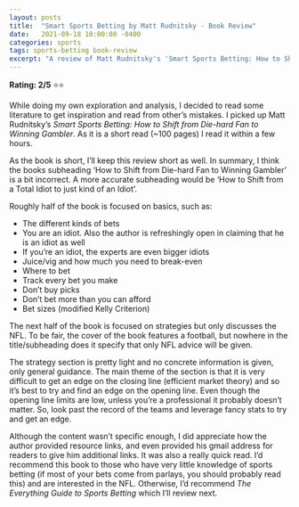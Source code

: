 ```yaml
---
layout: posts
title:  "Smart Sports Betting by Matt Rudnitsky - Book Review"
date:   2021-09-18 10:00:00 -0400
categories: sports
tags: sports-betting book-review
excerpt: "A review of Matt Rudnitsky's 'Smart Sports Betting: How to Shift from Diehard Fan to Winning Gambler'"
---
```


**Rating: 2/5** ⭐⭐

While doing my own exploration and analysis, I decided to read some literature to get inspiration and read from other’s mistakes. I picked up Matt Rudnitsky’s *Smart Sports Betting: How to Shift from Die-hard Fan to Winning Gambler*. As it is a short read (~100 pages) I read it within a few hours.

As the book is short, I’ll keep this review short as well. In summary, I think the books subheading ‘How to Shift from Die-hard Fan to Winning Gambler’ is a bit incorrect. A more accurate subheading would be ‘How to Shift from a Total Idiot to just kind of an Idiot’.

Roughly half of the book is focused on basics, such as:

* The different kinds of bets
* You are an idiot. Also the author is refreshingly open in claiming that he is an idiot as well
* If you’re an idiot, the experts are even bigger idiots
* Juice/vig and how much you need to break-even
* Where to bet
* Track every bet you make
* Don’t buy picks
* Don’t bet more than you can afford
* Bet sizes (modified Kelly Criterion)

The next half of the book is focused on strategies but only discusses the NFL. To be fair, the cover of the book features a football, but nowhere in the title/subheading does it specify that only NFL advice will be given.

The strategy section is pretty light and no concrete information is given, only general guidance. The main theme of the section is that it is very difficult to get an edge on the closing line (efficient market theory) and so it’s best to try and find an edge on the opening line. Even though the opening line limits are low, unless you’re a professional it probably doesn’t matter. So, look past the record of the teams and leverage fancy stats to try and get an edge.

Although the content wasn’t specific enough, I did appreciate how the author provided resource links, and even provided his gmail address for readers to give him additional links. It was also a really quick read. I’d recommend this book to those who have very little knowledge of sports betting (if most of your bets come from parlays, you should probably read this) and are interested in the NFL. Otherwise, I’d recommend *The Everything Guide to Sports Betting* which I’ll review next.